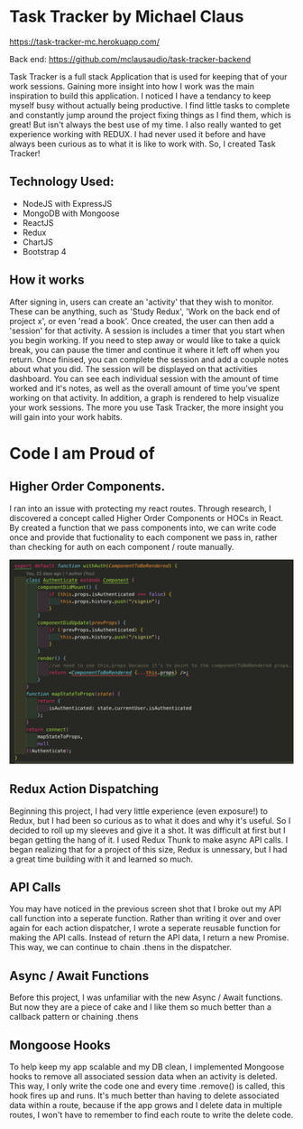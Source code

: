 # Task Tracker by Michael Claus

https://task-tracker-mc.herokuapp.com/

Back end: https://github.com/mclausaudio/task-tracker-backend

Task Tracker is a full stack Application that is used for keeping that of your work sessions.  Gaining more insight into how I work was the main inspiration to build this application.  I noticed I have a tendancy to keep myself busy without actually being productive.  I find little tasks to complete and constantly jump around the project fixing things as I find them, which is great!  But isn't always the best use of my time.  I also really wanted to get experience working with REDUX.  I had never used it before and have always been curious as to what it is like to work with.  So, I created Task Tracker!

## Technology Used:
- NodeJS with ExpressJS
- MongoDB with Mongoose
- ReactJS
- Redux
- ChartJS
- Bootstrap 4

## How it works
After signing in, users can create an 'activity' that they wish to monitor.  These can be anything, such as 'Study Redux', 'Work on the back end of project x', or even 'read a book'.  Once created, the user can then add a 'session' for that activity.  A session is includes a timer that you start when you begin working.  If you need to step away or would like to take a quick break, you can pause the timer and continue it where it left off when you return.  Once finised, you can complete the session and add a couple notes about what you did.  The session will be displayed on that activities dashboard.  You can see each individual session with the amount of time worked and it's notes, as well as the overall amount of time you've spent working on that activity.  In addition, a graph is rendered to help visualize your work sessions.  The more you use Task Tracker, the more insight you will gain into your work habits.

# Code I am Proud of

## Higher Order Components.
I ran into an issue with protecting my react routes.  Through research, I discovered a concept called Higher Order Components or HOCs in React.  By created a function that we pass components into, we can write code once and provide that fuctionality to each component we pass in, rather than checking for auth on each component / route manually.

![HOC](HOC.png)

## Redux Action Dispatching
Beginning this project, I had very little experience (even exposure!) to Redux, but I had been so curious as to what it does and why it's useful.  So I decided to roll up my sleeves and give it a shot.  It was difficult at first but I began getting the hang of it.  I used Redux Thunk to make async API calls.  I began realizing that for a project of this size, Redux is unnessary, but I had a great time building with it and learned so much.

## API Calls
You may have noticed in the previous screen shot that I broke out my API call function into a seperate function.  Rather than writing it over and over again for each action dispatcher, I wrote a seperate reusable function for making the API calls.  Instead of return the API data, I return a new Promise.  This way, we can continue to chain .thens in the dispatcher.

## Async / Await Functions
Before this project, I was unfamiliar with the new Async / Await functions.  But now they are a piece of cake and I like them so much better than a callback pattern or chaining .thens

## Mongoose Hooks
To help keep my app scalable and my DB clean, I implemented Mongoose hooks to remove all associated session data when an activity is deleted.  This way, I only write the code one and every time .remove() is called, this hook fires up and runs.  It's much better than having to delete associated data within a route, because if the app grows and I delete data in multiple routes, I won't have to remember to find each route to write the delete code.



